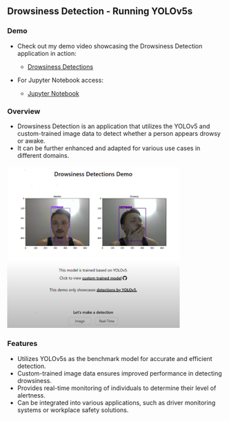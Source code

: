 ## Drowsiness Detection - Running YOLOv5s

### Demo

- Check out my demo video showcasing the Drowsiness Detection application in action:
  - [Drowsiness Detections](https://www.youtube.com/watch?v=KFHNxGSGBc8&feature=youtu.be)
 
- For Jupyter Notebook access:
  - [Jupyter Notebook](https://github.com/andrewtclin/drowsiness-detections/blob/master/backend/core/model/drowsiness_detection.ipynb)

### Overview

- Drowsiness Detection is an application that utilizes the YOLOv5 and custom-trained image data to detect whether a person appears drowsy or awake.
- It can be further enhanced and adapted for various use cases in different domains.

<img src="drowsiness_demo.png" alt="Alt Text" width="400" height="auto">

### Features

- Utilizes YOLOv5s as the benchmark model for accurate and efficient detection.
- Custom-trained image data ensures improved performance in detecting drowsiness.
- Provides real-time monitoring of individuals to determine their level of alertness.
- Can be integrated into various applications, such as driver monitoring systems or workplace safety solutions.
